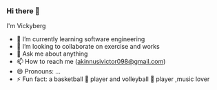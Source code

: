 ### Hi there 👋
 I'm Vickyberg


- 🌱 I’m currently learning software engineering
- 👯 I’m looking to collaborate on exercise and works
- 💬 Ask me about anything 
- 📫 How to reach me (akinnusivictor098@gmail.com)
- 😄 Pronouns: ...
- ⚡ Fun fact: a basketball 🏀 player and volleyball 🏐 player ,music lover
